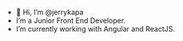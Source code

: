 - 👋 Hi, I’m @jerrykapa
- I’m a Junior Front End Developer.
- I’m currently working with Angular and ReactJS.
